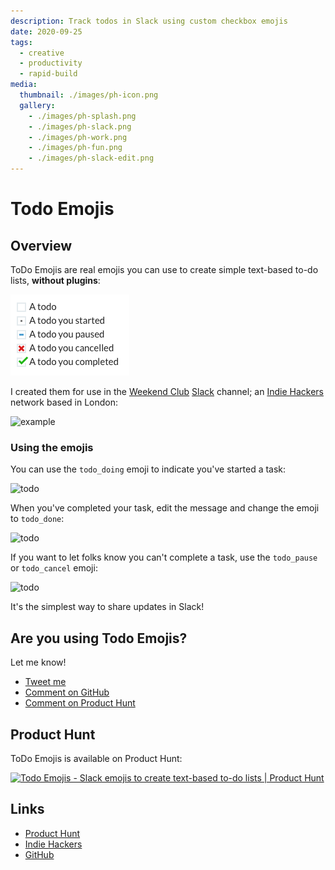 ```yaml
---
description: Track todos in Slack using custom checkbox emojis
date: 2020-09-25
tags:
  - creative
  - productivity
  - rapid-build
media:
  thumbnail: ./images/ph-icon.png
  gallery:
    - ./images/ph-splash.png
    - ./images/ph-slack.png
    - ./images/ph-work.png
    - ./images/ph-fun.png
    - ./images/ph-slack-edit.png
---
```


# Todo Emojis

## Overview

ToDo Emojis are real emojis you can use to create simple text-based to-do lists, **without plugins**:

![emojis](https://raw.githubusercontent.com/davestewart/todo-emojis/master/docs/emojis.png)

I created them for use in the [Weekend Club](https://twitter.com/weekendclubldn) [Slack](https://slack.com) channel; an [Indie Hackers](https://indiehackers.com) network based in London:

![example](https://raw.githubusercontent.com/davestewart/todo-emojis/master/docs/example.png)


### Using the emojis

You can use the `todo_doing` emoji to indicate you've started a task:

![todo](https://raw.githubusercontent.com/davestewart/todo-emojis/master/docs/edit-doing.png)

When you've completed your task, edit the message and change the emoji to `todo_done`:

![todo](https://raw.githubusercontent.com/davestewart/todo-emojis/master/docs/edit-done.png)

If you want to let folks know you can't complete a task, use the `todo_pause` or `todo_cancel` emoji:

![todo](https://raw.githubusercontent.com/davestewart/todo-emojis/master/docs/edit-cancel.png)

It's the simplest way to share updates in Slack!

## Are you using Todo Emojis?

Let me know!

- [Tweet me](https://twitter.com/dave_stewart)
- [Comment on GitHub](https://github.com/davestewart/todo-emojis/issues/1)
- [Comment on Product Hunt](https://www.producthunt.com/posts/todo-emojis)

## Product Hunt

ToDo Emojis is available on Product Hunt:

<a href="https://www.producthunt.com/posts/todo-emojis?utm_source=badge-featured&utm_medium=badge&utm_souce=badge-todo-emojis" target="_blank"><img src="https://api.producthunt.com/widgets/embed-image/v1/featured.svg?post_id=268429&theme=light" alt="Todo Emojis - Slack emojis to create text-based to-do lists | Product Hunt" style="width: 250px; height: 54px;" width="250" height="54" /></a>


## Links

- [Product Hunt](https://www.producthunt.com/posts/todo-emojis)
- [Indie Hackers](https://www.indiehackers.com/product/todo-emojis)
- [GitHub](https://github.com/davestewart/todo-emojis)

